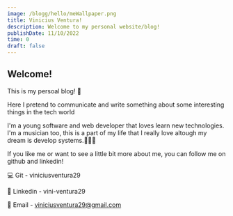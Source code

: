 ```yaml
---
image: /blogg/hello/meWallpaper.png
title: Vinicius Ventura!
description: Welcome to my personal website/blog!
publishDate: 11/10/2022
time: 0
draft: false
---
```

## Welcome!

This is my persoal blog! 🤩

Here I pretend to communicate and write something about some interesting things in the tech world

I'm a young software and web developer that loves learn new technologies. I'm a musician too, this is a part of my life that I really love altough my dream is develop systems.🧑‍💻🎶

If you like me or want to see a little bit more about me, you can follow me on github and linkedin!

💻 Git - viniciusventura29

💼 Linkedin - vini-ventura29

📧 Email - viniciusventura29@gmail.com
